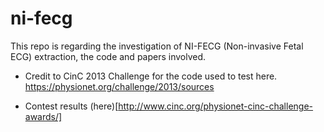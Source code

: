 # ni-fecg

This repo is regarding the investigation of NI-FECG (Non-invasive Fetal ECG) extraction,
the code and papers involved.

* Credit to CinC 2013 Challenge for the code used to test here.  
  https://physionet.org/challenge/2013/sources

* Contest results (here)[http://www.cinc.org/physionet-cinc-challenge-awards/]
